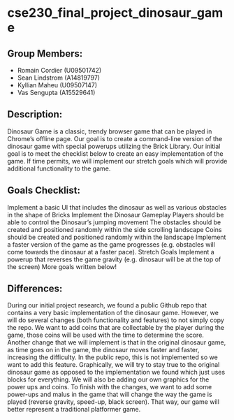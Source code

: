 # cse230_final_project_dinosaur_game

## Group Members: 

- Romain Cordier (U09501742)
- Sean Lindstrom (A14819797)
- Kyllian Maheu (U09507147)
- Vas Sengupta (A15529641) 

## Description: 
Dinosaur Game is a classic, trendy browser game that can be played in Chrome’s offline page. Our goal is to create a command-line version of the dinosaur game with special powerups utilizing the Brick Library. Our initial goal is to meet the checklist below to create an easy implementation of the game. If time permits, we will implement our stretch goals which will provide additional functionality to the game. 

## Goals Checklist: 
Implement a basic UI that includes the dinosaur as well as various obstacles in the shape of Bricks 
Implement the Dinosaur Gameplay 
Players should be able to control the Dinosaur’s jumping movement
The obstacles should be created and positioned randomly within the side scrolling landscape 
Coins should be created and positioned randomly within the landscape 
Implement a faster version of the game as the game progresses (e.g. obstacles will come towards the dinosaur at a faster pace). 
Stretch Goals 
Implement a powerup that reverses the game gravity (e.g. dinosaur will be at the top of the screen)
More goals written below! 

## Differences: 
During our initial project research, we found a public Github repo that contains a very basic implementation of the dinosaur game. However, we will do several changes (both functionality and features)  to not simply copy the repo. We want to add coins that are collectable by the player during the game, those coins will be used with the time to determine the score. Another change that we will implement is that in the original dinosaur game, as time goes on in the game, the dinosaur moves faster and faster, increasing the difficulty. In the public repo, this is not implemented so we want to add this feature. 
Graphically, we will try to stay true to the original dinosaur game as opposed to the implementation we found which just uses blocks for everything. We will also be adding our own graphics for the power ups and coins. To finish with the changes, we want to add some power-ups and malus in the game that will change the way the game is played (reverse gravity, speed-up, black screen). That way, our game will better represent a traditional platformer game.

